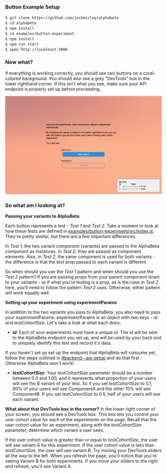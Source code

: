 ### Button Example Setup
```bash
$ git clone https://github.com/jackmccloy/alphabeta
$ cd alphabeta
$ npm install
$ cd examples/button-experiment
$ npm install
$ npm run start
$ open http://localhost:3000
```

### Now what?

If everything is working correctly, you should see two buttons on a coral-colored background. You should also see a grey "DevTools" box in the lower righthand corner. If this isn't what you see, make sure your API endpoint is properly set up before proceeding.

![Screenshot](./screenshot.png)

### So what am I looking at?

**Passing your variants to AlphaBeta**

Each button represents a test - _Test 1_ and _Test 2_. Take a moment to look at how these tests are defined in [examples/button-experiment/src/index.js](/examples/button-experiment/src/index.js). They're pretty similar, but there are a few important differences. 

In _Test 1_, the two variant component (variants) are passed to the AlphaBeta component as instances. In _Test 2_, they are passed as component elements. Also, in _Test 2_, the same component is used for both variants - the difference is that the _text_ prop passed to each variant is different.

So when should you use the _Test 1_ pattern and when should you use the _Test 2_ pattern? If you are passing props from your parent component down to your variants - or if what you're testing is a prop, as is the case in _Test 2_ here, you'll need to follow the pattern _Test 2_ uses. Otherwise, either pattern will work equally well.

**Setting up your experiment using experimentParams**

In addition to the two variants you pass to AlphaBeta, you also need to pass your experimentParams. experimentParams is an object with two keys - _id_ and _testCohortSize_. Let's take a look at what each does:

  * **_id_**: Each of your experiments must have a unique _id_. The _id_ will be sent to the AlphaBeta endpoint you set up, and will be used by your back end to uniquely identify this test and record it's data.

  If you haven't set up set up the endpoint that AlphaBeta will consume yet, follow the steps outlined in [#backend--api-setup](https://github.com/react-alpha-beta/alphabeta#backend--api-setup) and do that first - Otherwise AlphaBeta won't work!.

  * **_testCohortSize_**: Your _testCohortSize_ parameter should be a number between 0.0 and 1.00, and it represents what proportion of your users will see the B variant of your test. So if you set _testCohortSize_ to 0.1, 90% of your users will see ComponentA and the other 10% will see ComponentB. If you set _testCohortSize_ to 0.5, half of your users will see each variant.

**What about that DevTools box in the corner?**
In the lower right corner of your screen, you should see a DevTools box. This box lets you control your user cohort value for each of the experiments on the page. Recall that the user cohort value for an experiment, along with the _testCohortSize_ parameter, determine which variant a user sees.

If the user cohort value is greater than or equal to _testCohortSize_, the user will see variant A for this experiment. If the user cohort value is less than _testCohortSize_, the user will see variant B. Try moving your DevTools sliders all the way to the left. When you refresh the page, you'll notice that you're seeing Variant B for both experiments. If you move your sliders to the right and refresh, you'll see Variant A.
